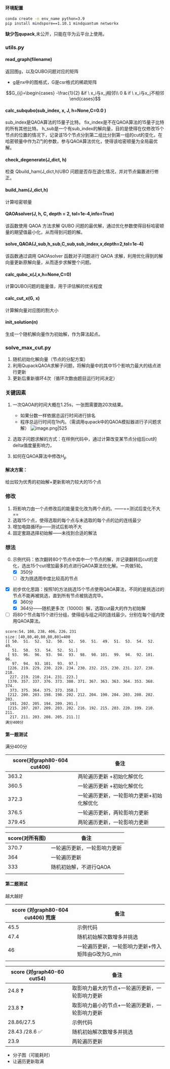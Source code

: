 ---
---

#### 环境配置

```bash
conda create -n env_name python=3.9
pip install mindspore==1.10.1 mindquantum networkx
```

**缺少包qupack**,未公开，只能在华为云平台上使用。

### utils.py

#### read_graph(filename)
返回图g，以及QUBO问题对应的矩阵
+ g是nx中的图格式，G是csr格式的稀疏矩阵

$$G_{ij}=\begin{cases}
  -\frac{1}{2} &if \ x_i与x_j相邻\\
0 & if \ x_i与x_j不相邻
\end{cases}$$

#### calc_subqubo(sub_index, x, J, h=None,C=0.0 )
sub_index是QAOA算法的15量子比特。
fix_index是不在QAOA算法的15量子比特的所有其他比特。
h_sub是一个有sub_index的解向量，目的是使得在仅修改15个节点的位置的情况下，记录该15个节点分到第二组比分到第一组的cut的变化，在哈密顿量中作为Z门的参数，参与QAOA算法优化，使得该哈密顿量为全局最优解。


#### check_degenerate(J_dict, h)
检查 Qbuild_ham(J_dict,h)UBO 问题是否存在退化情况，并对节点偏置进行修正。

#### build_ham(J_dict,h)
计算哈密顿量

#### QAOAsolver(J, h, C, depth = 2, tol=1e-4,info=True)
该函数使用 QAOA 方法求解 QUBO 问题的最优解，通过优化参数使得目标哈密顿量的期望值最小化，从而得到问题的解。

#### solve_QAOA(J_sub,h_sub,C_sub,sub_index,x,depth=2,tol=1e-4)
该函数通过调用 QAOAsolver 函数对子问题进行 QAOA 求解，利用优化得到的解向量更新原解向量，从而逐步求解整个问题。

#### calc_qubo_x(J,x,h=None,C=0)
计算QUBO问题的能量值，用于评估解的优劣程度

#### calc_cut_x(G, x)
计算解向量对应图的割大小

#### init_solution(n)
生成一个随机解向量作为初始解，作为算法起点。




### solve_max_cut.py
1. 随机初始化解向量（节点的分配方案）
2. 利用QupackQAOA求解子问题，将解向量中的其中15个影响力最大的结点进行更新
3. 更新后重新循环4次（循环次数由题目运行时间决定）

### 关键因素
1. 一次QAOA的时间大概在1.25s，一张图需要跑20次结果。
	+ 如果分数一样依据总运行时间进行排名
	+ 程序总运行时间在1h内。（需调用qupack中的QAOA模拟器进行子问题求解）
![image.png|525](https://cdn.jsdelivr.net/gh/Thomas333333/MyPostImage/Images/20230710101321.png)

2. 选取子问题求解的方式：在样例代码中，通过计算改变某节点分组后cut的delta值度量影响力，
3. 如何在QAOA算法中修改$H_p$ 

#### 解决方案：
给出较为优秀的初始解+更新影响力较大的15个点

### 修改
1. 将影响力由一个点修改后的能量变化改为两个点的。——==测试后变化不大==
2. 选取15个点，使得选取的每个点与未选取的每个点的边的连线最少
3. 增加电路循环p——测试后影响不大
4. 固定套路选择初始解——未找到合适的解法

### 想法
0.  示例代码：依次翻转80个节点中其中一个节点的解，并记录翻转后cut的变化，选出15个cut增加最多的点进行QAOA算法优化解。一共做5轮。
	- [x]  350分
	- [ ]  改为挑选图中度比较高的节点
 - [x] 初步优化思路：按照1的方法挑选15个节点使用QAOA算法，不同的是挑选过的节点不能再被挑选，直到所有节点被挑选完毕。 
	- [x] 360分
	- [x] 364分——随机更多次（10000）解，选取cut最大的作为初始解
- [ ]  将80个节点每15个进行分组，使得组与组之间的连线最少。分别在每个组内使用QAOA算法。

```
score:54，108，238，406，226，231
size：[40,80,40,80,80,80]=400
[[ 50.  51.  52.  52.  50.  52.  50.  51.  49.  51.  53.  54.  52.  49.
   51.  50.  53.  54.  52.  51.]
 [ 93.  96.  96.  93.  94.  93.  98.  98. 101.  99.  94.  92. 101.  96.
   97.  94.  93. 101.  93.  97.]
 [226. 219. 229. 230. 229. 234. 230. 232. 215. 230. 231. 227. 238. 218.
  227. 219. 210. 214. 231. 223.]
 [370. 357. 337. 376. 373. 380. 371. 367. 363. 363. 364. 353. 368. 374.
  373. 375. 364. 375. 373. 358.]
 [212. 200. 203. 198. 198. 202. 212. 204. 190. 204. 203. 208. 202. 203.
  191. 202. 205. 194. 209. 201.]
 [215. 207. 207. 209. 203. 202. 216. 192. 215. 203. 220. 199. 210. 211.
  217. 211. 203. 208. 205. 211.]]
满分400分

```

#### 第一题测试
满分400分

| score(对graph80-604 cut406) | 备注                                      |
| --------------------------- | ----------------------------------------- |
| 363.2                       | 两轮遍历更新  +初始化解优化               |
| 360.5                       | 一轮遍历更新  +初始化解优化               |
| 372.3                       | 一轮遍历更新，一轮影响力更新+初始化解优化 |
| 376.5                            | 一轮遍历更新，两轮影响力更新              |
| 379.45                            |          两轮遍历更新，一轮影响力更新                                 |

| score(对所有图) | 备注                         |
| --------------- | ---------------------------- |
| 370.7           | 一轮遍历更新，一轮影响力更新 |
| 364             | 一轮遍历更新                 |
| 333             | 随机初始解，不进行QAOA       |
|                 |                              |


#### 第二题测试
越大越好

| score (对graph80-604 cut406)  荒废 | 备注                                              |
| ---------------------------- | ------------------------------------------------- |
| 45.5                         | 示例代码                                          |
| 47.4                         | 随机初始解次数增多并挑选                          |
| 46                       | 一轮遍历更新，一轮影响力更新+传入矩阵由G改为G_min | 
|                              |                                                   |

| score (对graph40-60 cut54) | 备注                                            |
| -------------------------- | ----------------------------------------------- |
| 24.8  ❓                   | 取影响力最大的节点+一轮遍历更新，一轮影响力更新 |
| 23.8   ❓                  | 取影响力最小的节点+一轮遍历更新，一轮影响力更新 |
| 28.86/27.5                 | 示例代码                                        |
| 28.43 /28.6       ✅       | 随机初始解次数增多并挑选                        |
|         23.9                   |          两轮遍历更新                                       |

+ 分子图（可能耗时）
+ 让遍历更新取满